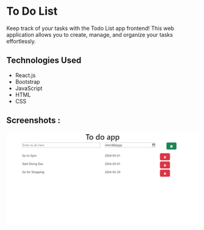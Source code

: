 # To Do List

Keep track of your tasks with the Todo List app frontend! This web application allows you to create, manage, and organize your tasks effortlessly.

## Technologies Used

- React.js
- Bootstrap
- JavaScript
- HTML
- CSS

## Screenshots :

![App Screenshot_1](screenshot.png)
